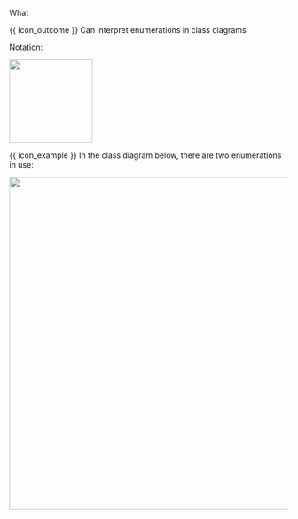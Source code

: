 <span id="title">What</span>

<span id="prereqs"></span>

<span id="outcomes">{{ icon_outcome }} Can interpret enumerations in class diagrams</span>

<div id="body">

Notation:

<img src="{{baseUrl}}/uml/classDiagrams/enumerations/what/images/notation.png" width="150" />

<tip-box>

{{ icon_example }} In the class diagram below, there are two enumerations in use:

<img src="{{baseUrl}}/uml/classDiagrams/enumerations/what/images/playerTurn.png" width="600" />
<p/>

</tip-box>

</div>

<div id="extras">
  <include src="exercisesPanel.md" boilerplate />
</div>